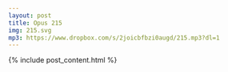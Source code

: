 ```yaml
---
layout: post
title: Opus 215
img: 215.svg
mp3: https://www.dropbox.com/s/2joicbfbzi0augd/215.mp3?dl=1
---
```


{% include post_content.html %}
